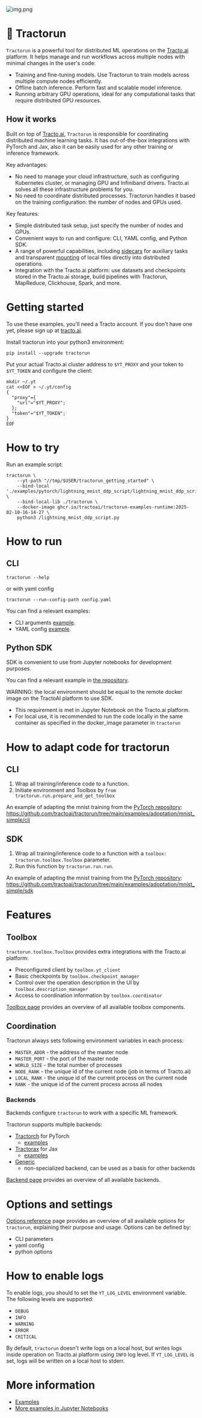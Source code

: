 ![img.png](https://raw.githubusercontent.com/tractoai/tractorun/refs/heads/main/docs/_static/img.png)

# 🚜 Tractorun

`Tractorun` is a powerful tool for distributed ML operations on the [Tracto.ai](https://tracto.ai/) platform. It helps manage and run workflows across multiple nodes with minimal changes in the user's code:
* Training and fine-tuning models. Use Tractorun to train models across multiple compute nodes efficiently.
* Offline batch inference. Perform fast and scalable model inference.
* Running arbitrary GPU operations, ideal for any computational tasks that require distributed GPU resources.

## How it works

Built on top of [Tracto.ai](https://tracto.ai/), `Tractorun` is responsible for coordinating distributed machine learning tasks. It has out-of-the-box integrations with PyTorch and Jax, also it can be easily used for any other training or inference framework.

Key advantages:
* No need to manage your cloud infrastructure, such as configuring Kubernetes cluster, or managing GPU and Infiniband drivers. Tracto.ai  solves all these infrastructure problems for you.
* No need to coordinate distributed processes. Tractorun handles it based on the training configuration: the number of nodes and GPUs used.

Key features:
* Simple distributed task setup, just specify the number of nodes and GPUs.
* Convenient ways to run and configure: CLI, YAML config, and Python SDK.
* A range of powerful capabilities, including [sidecars](https://github.com/tractoai/tractorun/blob/main/docs/options.md#sidecar) for auxiliary tasks and transparent [mounting](https://github.com/tractoai/tractorun/blob/main/docs/options.md#bind-local) of local files directly into distributed operations.
* Integration with the Tracto.ai platform: use datasets and checkpoints stored in the Tracto.ai storage, build pipelines with Tractorun, MapReduce, Clickhouse, Spark, and more.

# Getting started

To use these examples, you'll need a Tracto account. If you don't have one yet, please sign up at [tracto.ai](https://tracto.ai/).

Install tractorun into your python3 environment:

`pip install --upgrade tractorun`

Put your actual Tracto.ai cluster address to `$YT_PROXY` and your token to `$YT_TOKEN` and configure the client:

```shell
mkdir ~/.yt
cat <<EOF > ~/.yt/config
{
  "proxy"={
    "url"="$YT_PROXY";
  };
  "token"="$YT_TOKEN";
}
EOF
```

# How to try

Run an example script:

```
tractorun \
    --yt-path "//tmp/$USER/tractorun_getting_started" \
    --bind-local './examples/pytorch/lightning_mnist_ddp_script/lightning_mnist_ddp_script.py:/lightning_mnist_ddp_script.py' \
    --bind-local-lib ./tractorun \
    --docker-image ghcr.io/tractoai/tractorun-examples-runtime:2025-02-10-16-14-27 \
    python3 /lightning_mnist_ddp_script.py
```

# How to run

## CLI

`tractorun --help`

or with yaml config

`tractorun --run-config-path config.yaml`

You can find a relevant examples:
* CLI arguments [example](https://github.com/tractoai/tractorun/tree/main/examples/pytorch/lightning_mnist_ddp_script).
* YAML config [example](https://github.com/tractoai/tractorun/tree/main/examples/pytorch/lightning_mnist_ddp_script_config).

## Python SDK

SDK is convenient to use from Jupyter notebooks for development purposes.

You can find a relevant example in [the repository](https://github.com/tractoai/tractorun/tree/main/examples/pytorch/lightning_mnist).

WARNING: the local environment should be equal to the remote docker image on the TractoAI platform to use SDK.
* This requirement is met in Jupyter Notebook on the Tracto.ai platform.
* For local use, it is recommended to run the code locally in the same container as specified in the docker_image parameter in `tractorun`

# How to adapt code for tractorun

## CLI

1. Wrap all training/inference code to a function.
2. Initiate environment and Toolbox by `from tractorun.run.prepare_and_get_toolbox`

An example of adapting the mnist training from the [PyTorch repository](https://github.com/pytorch/examples/blob/cdef4d43fb1a2c6c4349daa5080e4e8731c34569/mnist/mnist_simple/main.py): https://github.com/tractoai/tractorun/tree/main/examples/adoptation/mnist_simple/cli

## SDK

1. Wrap all training/inference code to a function with a `toolbox: tractorun.toolbox.Toolbox` parameter.
2. Run this function by `tractorun.run.run`.

An example of adapting the mnist training from the [PyTorch repository](https://github.com/pytorch/examples/blob/cdef4d43fb1a2c6c4349daa5080e4e8731c34569/mnist/main.py): https://github.com/tractoai/tractorun/tree/main/examples/adoptation/mnist_simple/sdk

# Features

## Toolbox

`tractorun.toolbox.Toolbox` provides extra integrations with the Tracto.ai platform:
* Preconfigured client by `toolbox.yt_client`
* Basic checkpoints by `toolbox.checkpoint_manager`
* Control over the operation description in the UI by `toolbox.description_manager`
* Access to coordination information by `toolbox.coordinator`

[Toolbox page](https://github.com/tractoai/tractorun/blob/main/docs/toolbox.md) provides an overview of all available toolbox components.

## Coordination

Tractorun always sets following environment variables in each process:
* `MASTER_ADDR` - the address of the master node
* `MASTER_PORT` - the port of the master node
* `WORLD_SIZE` - the total number of processes
* `NODE_RANK` - the unique id of the current node (job in terms of Tracto.ai)
* `LOCAL_RANK` - the unique id of the current process on the current node
* `RANK` - the unique id of the current process across all nodes

### Backends

Backends configure `tractorun` to work with a specific ML framework.

Tractorun supports multiple backends:
* [Tractorch](https://github.com/tractoai/tractorun/tree/main/tractorun/backend/tractorch) for PyTorch
  * [examples](https://github.com/tractoai/tractorun/tree/main/examples/pytorch)
* [Tractorax](https://github.com/tractoai/tractorun/tree/main/tractorun/backend/tractorax) for Jax
  * [examples](https://github.com/tractoai/tractorun/tree/main/examples/jax)
* [Generic](https://github.com/tractoai/tractorun/tree/main/tractorun/backend/generic)
  * non-specialized backend, can be used as a basis for other backends

[Backend page](https://github.com/tractoai/tractorun/blob/main/docs/backend.md) provides an overview of all available backends.

# Options and settings

[Options reference](https://github.com/tractoai/tractorun/blob/main/docs/options.md) page provides an overview of all available options for `tractorun`, explaining their purpose and usage. Options can be defined by:
* CLI parameters
* yaml config
* python options

# How to enable logs

To enable logs, you should to set the `YT_LOG_LEVEL` environment variable. The following levels are supported:
* `DEBUG`
* `INFO`
* `WARNING`
* `ERROR`
* `CRITICAL`

By default, `tractorun` doesn't write logs on a local host, but writes logs inside operation on Tracto.ai platform using `INFO` log level. If `YT_LOG_LEVEL` is set, logs will be written on a local host to stderr.

# More information

* [Examples](https://github.com/tractoai/tractorun/tree/main/examples)
* [More examples in Jupyter Notebooks](https://github.com/tractoai/tracto-examples)
